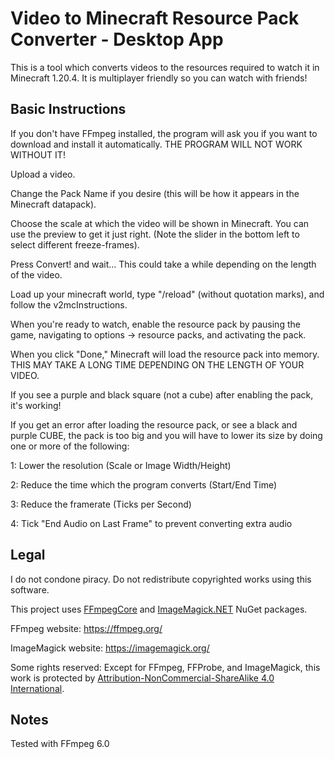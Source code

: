 
# Video to Minecraft Resource Pack Converter - Desktop App

This is a tool which converts videos to the resources required to watch it in Minecraft 1.20.4. It is multiplayer friendly so you can watch with friends!

## Basic Instructions
 
If you don't have FFmpeg installed, the program will ask you if you want to download and install it automatically. THE PROGRAM WILL NOT WORK WITHOUT IT!

Upload a video.

Change the Pack Name if you desire (this will be how it appears in the Minecraft datapack).

Choose the scale at which the video will be shown in Minecraft. You can use the preview to get it 
just right. (Note the slider in the bottom left to select different freeze-frames).

Press Convert! and wait... This could take a while depending on the length of the video.

Load up your minecraft world, type "/reload" (without quotation marks), and follow the v2mcInstructions.

When you're ready to watch, enable the resource pack by pausing the game, navigating to	options -> resource packs, and activating the pack. 

When you click "Done," Minecraft will load the resource pack into memory. THIS MAY TAKE A LONG TIME DEPENDING ON THE LENGTH OF YOUR VIDEO.

If you see a purple and black square (not a cube) after enabling the pack, it's working! 
 
If you get an error after loading the resource pack, or see a black and purple CUBE, the pack is too big and you will have to lower its size by doing one or more of the following:

1: Lower the resolution (Scale or Image Width/Height)

2: Reduce the time which the program converts (Start/End Time)

3: Reduce the framerate (Ticks per Second)

4: Tick "End Audio on Last Frame" to prevent converting extra audio

## Legal
I do not condone piracy. Do not redistribute copyrighted works using this software.

This project uses [FFmpegCore](https://github.com/rosenbjerg/FFMpegCore) and [ImageMagick.NET](https://github.com/dlemstra/Magick.NET) NuGet packages.

FFmpeg website: https://ffmpeg.org/

ImageMagick website: https://imagemagick.org/

Some rights reserved: Except for FFmpeg, FFProbe, and ImageMagick, this work is protected by [Attribution-NonCommercial-ShareAlike 4.0 International](https://creativecommons.org/licenses/by-nc-sa/4.0/).

## Notes
Tested with FFmpeg 6.0
